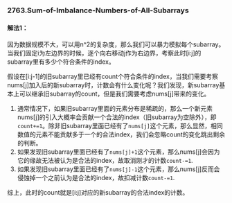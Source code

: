 ### 2763.Sum-of-Imbalance-Numbers-of-All-Subarrays

#### 解法1：
因为数据规模不大，可以用n^2的复杂度，那么我们可以暴力模拟每个subarray。当我们固定i为左边界的时候，逐个向右移动j作为右边界，考察此时[i:j]的subarray里有多少个符合条件的index。

假设在[i:j-1]的旧subarray里已经有count个符合条件的index，当我们需要考察nums[j]加入后的新subarray时，计数会有什么变化呢？我们发现，新subarray基本上可以继承旧subarray的count，但是我们需要考虑nums[j]带来的变化。

1. 通常情况下，如果旧subarray里面的元素分布是稀疏的，那么一个新元素nums[j]的引入大概率会贡献一个合法的index（旧subarray为空除外），即`count+=1`。除非旧subarray里面已经有了`nums[j]`这个元素，那么显然，相同数值的元素不能贡献多于一个的合法index，我们会忽略count的变化跳出剩余的判断。
2. 如果发现旧subarray里面已经有了`nums[j]+1`这个元素，那么nums[j]会因为它的缘故无法被认为是合法的index，故取消刚才的计数`count-=1`.
3. 如果发现旧subarray里面已经有了`nums[j]-1`这个元素，那么nums[j]反而会侵蚀掉一个之前认为是合法的index，故扣减计数`count-=1`.

综上，此时的count就是[i:j]对应的新subarray的合法index的计数。
